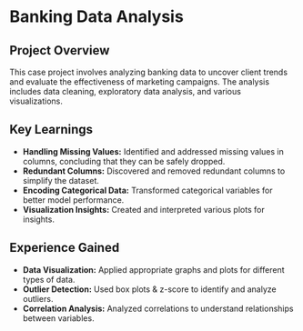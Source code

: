# Banking Data Analysis

## Project Overview
This case project involves analyzing banking data to uncover client trends and evaluate the effectiveness of marketing campaigns. The analysis includes data cleaning, exploratory data analysis, and various visualizations.

## Key Learnings
- **Handling Missing Values:** Identified and addressed missing values in columns, concluding that they can be safely dropped.
- **Redundant Columns:** Discovered and removed redundant columns to simplify the dataset.
- **Encoding Categorical Data:** Transformed categorical variables for better model performance.
- **Visualization Insights:** Created and interpreted various plots for insights.

## Experience Gained
- **Data Visualization:** Applied appropriate graphs and plots for different types of data.
- **Outlier Detection:** Used box plots & z-score to identify and analyze outliers.
- **Correlation Analysis:** Analyzed correlations to understand relationships between variables.
